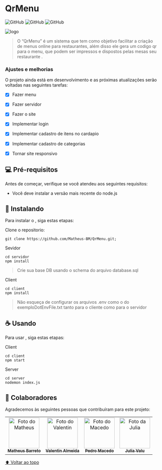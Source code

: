 # QrMenu


![GitHub](https://img.shields.io/badge/React-20232A?style=for-the-badge&logo=react&logoColor=61DAFB)
![GitHub](https://img.shields.io/badge/Node.js-43853D?style=for-the-badge&logo=node.js&logoColor=white)
![GitHub](https://img.shields.io/badge/PostgreSQL-316192?style=for-the-badge&logo=postgresql&logoColor=white)

<img src="https://i.imgur.com/7smKLTx.png" alt="logo">

>O “QrMenu” é um sistema que tem como objetivo facilitar a criação de menus online para restaurantes, além disso ele gera um codigo qr para o menu, que podem ser impressos e dispostos pelas mesas seu restaurante  .


### Ajustes e melhorias

O projeto ainda está em desenvolvimento e as próximas atualizações serão voltadas nas seguintes tarefas:

- [x] Fazer menu
- [x] Fazer servidor
- [x] Fazer o site 
- [x] Implementar login 
- [x] Implementar cadastro de itens no cardapio
- [x] Implementar cadastro de categorias
- [x] Tornar site responsivo


## 💻 Pré-requisitos

Antes de começar, verifique se você atendeu aos seguintes requisitos:

* Você deve instalar a versão mais recente do node.js

## 🚀 Instalando <QrMenu>

Para instalar o <QrMenu>, siga estas etapas:

Clone o repositorio:
```
git clone https://github.com/Matheus-BM/QrMenu.git;
```
Sevidor
```
cd servidor 
npm install
````
> Crie sua base DB usando o schema do arquivo database.sql

Client
```
cd client
npm install
```
> Não esqueça de configurar os arquivos .env como o do exemploDotEnvFile.txt tanto para o cliente como para o servidor



## ☕ Usando <QrMenu>

Para usar <QrMenu>, siga estas etapas:

Client 
```
cd client
npm start
```
Server
```
cd server
nodemon index.js
```

## 🤝 Colaboradores

Agradecemos às seguintes pessoas que contribuíram para este projeto:

<table>
  <tr>
    <td align="center">
      <a href="#">
        <img src="https://i.imgur.com/X0x6GUp.png" width="100px;" alt="Foto do Matheus"/><br>
        <sub>
          <b>Matheus Barreto</b>
        </sub>
      </a>
    </td>
    <td align="center">
      <a href="#">
        <img src="https://i.imgur.com/rLMJJfV.jpeg" width="100px;" alt="Foto do Valentin"/><br>
        <sub>
          <b>Valentin Almeida</b>
        </sub>
      </a>
    </td>
    <td align="center">
      <a href="#">
        <img src="https://i.imgur.com/XPLgsA5.jpeg" width="100px;" alt="Foto do Macedo"/><br>
        <sub>
          <b>Pedro Macedo</b>
        </sub>
      </a>
    </td>
     <td align="center">
      <a href="#">
        <img src="https://i.imgur.com/GlpDxZp.jpeg" width="100px;" alt="Foto da Julia"/><br>
        <sub>
          <b>Julia Valu</b>
        </sub>
      </a>
    </td>
  </tr>
</table>


[⬆ Voltar ao topo](#nome-do-projeto)<br> 
